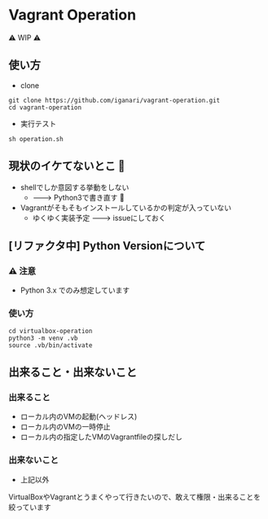 # Vagrant Operation

:warning: WIP :warning:

## 使い方

+ clone

```
git clone https://github.com/iganari/vagrant-operation.git
cd vagrant-operation
```

+ 実行テスト

```
sh operation.sh
```

## 現状のイケてないとこ :no_good:

+ shellでしか意図する挙動をしない
    + ---> Python3で書き直す :snake:
+ Vagrantがそもそもインストールしているかの判定が入っていない
    + ゆくゆく実装予定 ---> issueにしておく

## [リファクタ中] Python Versionについて

### :warning: 注意

+ Python 3.x でのみ想定しています

### 使い方

```
cd virtualbox-operation
python3 -m venv .vb
source .vb/bin/activate
```


## 出来ること・出来ないこと

### 出来ること

+ ローカル内のVMの起動(ヘッドレス)
+ ローカル内のVMの一時停止
+ ローカル内の指定したVMのVagrantfileの探しだし

### 出来ないこと

+ 上記以外

VirtualBoxやVagrantとうまくやって行きたいので、敢えて権限・出来ることを絞っています
